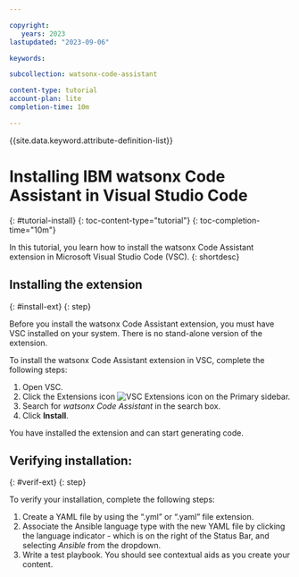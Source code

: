```yaml
---

copyright:
   years: 2023
lastupdated: "2023-09-06"

keywords:

subcollection: watsonx-code-assistant

content-type: tutorial
account-plan: lite
completion-time: 10m

---
```


{{site.data.keyword.attribute-definition-list}}

# Installing IBM watsonx Code Assistant in Visual Studio Code
{: #tutorial-install}
{: toc-content-type="tutorial"}
{: toc-completion-time="10m"}

In this tutorial, you learn how to install the watsonx Code Assistant extension in Microsoft Visual Studio Code (VSC).
{: shortdesc}

## Installing the extension
{: #install-ext}
{: step}

Before you install the watsonx Code Assistant extension, you must have VSC installed on your system. There is no stand-alone version of the extension.

To install the watsonx Code Assistant extension in VSC, complete the following steps:

1. Open VSC.
2. Click the Extensions icon ![VSC Extensions icon](../images/vsc_ext_icon.PNG) on the Primary sidebar.
3. Search for *watsonx Code Assistant* in the search box.
4. Click **Install**.

You have installed the extension and can start generating code.

## Verifying installation:
{: #verif-ext}
{: step}

To verify your installation, complete the following steps:

1. Create a YAML file by using the “.yml” or “.yaml” file extension.
2. Associate the Ansible language type with the new YAML file by clicking the language indicator - which is on the right of the Status Bar, and selecting *Ansible* from the dropdown.
3. Write a test playbook. You should see contextual aids as you create your content.
